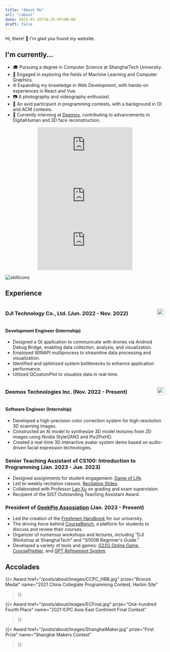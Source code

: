 ```yaml
---
title: "About Me"
url: "/about"
date: 2023-01-26T16:25:07+08:00
draft: false
---
```


Hi, there! 👋 I'm glad you found my website.

## I'm currently...

- 🎓 Pursuing a degree in Computer Science at ShanghaiTech University.
- 🌱 Engaged in exploring the fields of Machine Learning and Computer Graphics.
- 🌐 Expanding my knowledge in Web Development, with hands-on experiences in React and Vue.
- 📷 A photography and videography enthusiast.
- 🎈 An avid participant in programming contests, with a background in OI and ACM contests.
- 💼 Currently interning at [Deemos](https://deemos.com/), contributing to advancements in DigitalHuman and 3D face reconstruction.

<div style="display:flex; justify-content: space-evenly; flex-wrap: wrap;">
<iframe
    src="https://github-readme-stats-one-bice.vercel.app/api?username=clarivy&theme=transparent&show_icons=true&include_all_commits=true&role=OWNER,ORGANIZATION_MEMBER&count_private=true&line_height=29"
    style="border: 0;overflow: hidden;"
    >
</iframe>
<iframe
    src="https://github-readme-stats.vercel.app/api/top-langs/?username=clarivy&theme=transparent&layout=compact&langs_count=6&include_all_commits=true&role=OWNER,ORGANIZATION_MEMBER&include_orgs=true"
    style="border: 0;overflow: hidden;"
    >
</iframe>
</div>

<div style="display:flex; justify-content: space-evenly; flex-wrap: wrap;">
<iframe
    src="https://github-readme-streak-stats.herokuapp.com/?user=clarivy&hide_border=true&background=EBEBEB00&theme=tokyonight&mode=weekly"
    style="border: 0;"
    >
    </iframe>
</div>

![skillicons](https://skillicons.dev/icons?i=cpp,py,pytorch,qt,cmake,git,github,linux,md,matlab,react,regex,vim,vite,vscode,vue,nextjs,nodejs,fastapi,docker,d3,js,ts,html,css,arduino,blender,c,webpack,visualstudio)

## Experience

<div style="display:flex; justify-content: space-between;align-items: center;">
<h3>
DJI Technology Co., Ltd. (Jun. 2022 - Nov. 2022)
</h3>
<img src="/posts/about/images/dji.svg" style="height:24px;margin:0;">
</img>
</div>

#### Development Engineer (Internship)

- Designed a Qt application to communicate with drones via Android Debug Bridge, enabling data collection, analysis, and visualization.
- Employed WINAPI multiprocess to streamline data processing and visualization.
- Identified and optimized system bottlenecks to enhance application performance.
- Utilized QCustomPlot to visualize data in real-time.

<div style="display:flex; justify-content: space-between;align-items: center;">
<h3>
Deemos Technologies Inc. (Nov. 2022 - Present)
</h3>
<img src="/posts/about/images/deemos-dark.png" style="height:24px;margin:0;">
</img>
</div>

#### Software Engineer (Internship)

- Developed a high-precision color correction system for high-resolution 3D scanning images.
- Constructed an AI model to synthesize 3D model textures from 2D images using Nvidia StyleGAN2 and Pix2PixHD.
- Created a real-time 3D interactive avatar system demo based on audio-driven facial expression technologies.

### Senior Teaching Assistant of CS100: Introduction to Programming (Jan. 2023 - Jue. 2023)

- Designed assignments for student engagement: [Game of Life](https://github.com/Clarivy/GameOfLife-Homework).
- Led bi-weekly recitation classes. [Recitation Slides](https://github.com/GKxxQAQ/CS100-recitations-spring2023).
- Collaborated with Professor [Lan Xu](https://www.xu-lan.com/) on grading and exam supervision.
- Recipient of the SIST Outstanding Teaching Assistant Award.

### President of [GeekPie Assosiation](https://github.com/ShanghaitechGeekPie/) (Jan. 2023 - Present)

- Led the creation of the [Freshmen Handbook](https://github.com/ShanghaitechGeekPie/fresh) for our university.
- The driving force behind [CourseBench](https://github.com/ShanghaitechGeekPie/coursebench-frontend), a platform for students to discuss and review their courses.
- Organizer of numerous workshops and lectures, including "DJI Workshop at ShanghaiTech" and "SI100B Beginner's Guide."
- Developed a variety of tools and games: [G22G Online Game](https://github.com/ShanghaitechGeekPie/g22g-frontend), [CoursePrettier](https://github.com/Clarivy/CoursePrettier-frontend), and [GPT Refinement System](https://github.com/Clarivy/CourseBench_GPTWorker/).

## Accolades

{{< Award 
    href="/posts/about/images/CCPC_HRB.jpg"
    prize="Bronze Medal"
    name="2021 China Collegiate Programming Contest, Harbin Site"
>}}

{{< Award 
    href="/posts/about/images/ECFinal.jpg"
    prize="One-hundred Fourth Place"
    name="2021 ICPC Asia-East Continent Final Contest"
>}}

{{< Award 
    href="/posts/about/images/ShanghaiMaker.jpg"
    prize="First Prize"
    name="Shanghai Makers Contest"
>}}
